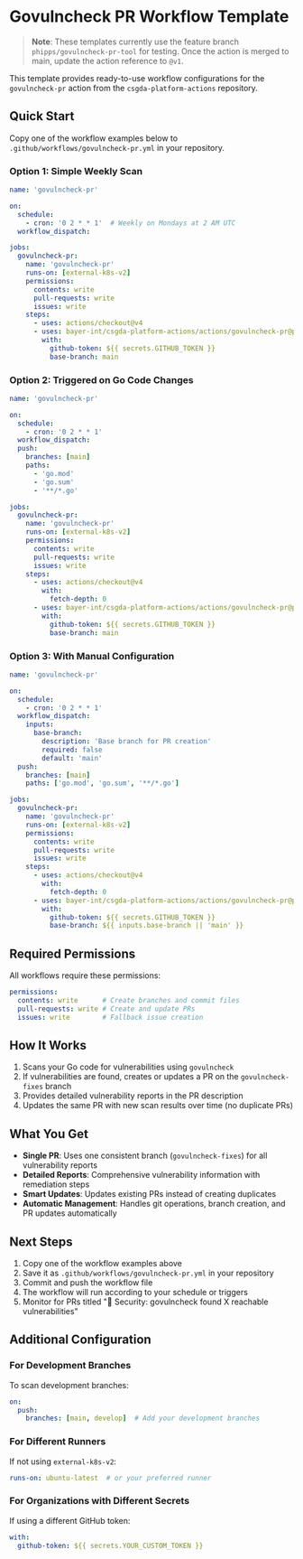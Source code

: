 # Govulncheck PR Workflow Template

> **Note**: These templates currently use the feature branch `phipps/govulncheck-pr-tool` for testing. Once the action is merged to main, update the action reference to `@v1`.

This template provides ready-to-use workflow configurations for the `govulncheck-pr` action from the `csgda-platform-actions` repository.

## Quick Start

Copy one of the workflow examples below to `.github/workflows/govulncheck-pr.yml` in your repository.

### Option 1: Simple Weekly Scan

```yaml
name: 'govulncheck-pr'

on:
  schedule:
    - cron: '0 2 * * 1'  # Weekly on Mondays at 2 AM UTC
  workflow_dispatch:

jobs:
  govulncheck-pr:
    name: 'govulncheck-pr'
    runs-on: [external-k8s-v2]
    permissions:
      contents: write
      pull-requests: write
      issues: write
    steps:
      - uses: actions/checkout@v4
      - uses: bayer-int/csgda-platform-actions/actions/govulncheck-pr@phipps/govulncheck-pr-tool
        with:
          github-token: ${{ secrets.GITHUB_TOKEN }}
          base-branch: main
```

### Option 2: Triggered on Go Code Changes

```yaml
name: 'govulncheck-pr'

on:
  schedule:
    - cron: '0 2 * * 1'
  workflow_dispatch:
  push:
    branches: [main]
    paths:
      - 'go.mod'
      - 'go.sum'
      - '**/*.go'

jobs:
  govulncheck-pr:
    name: 'govulncheck-pr'
    runs-on: [external-k8s-v2]
    permissions:
      contents: write
      pull-requests: write
      issues: write
    steps:
      - uses: actions/checkout@v4
        with:
          fetch-depth: 0
      - uses: bayer-int/csgda-platform-actions/actions/govulncheck-pr@phipps/govulncheck-pr-tool
        with:
          github-token: ${{ secrets.GITHUB_TOKEN }}
          base-branch: main
```

### Option 3: With Manual Configuration

```yaml
name: 'govulncheck-pr'

on:
  schedule:
    - cron: '0 2 * * 1'
  workflow_dispatch:
    inputs:
      base-branch:
        description: 'Base branch for PR creation'
        required: false
        default: 'main'
  push:
    branches: [main]
    paths: ['go.mod', 'go.sum', '**/*.go']

jobs:
  govulncheck-pr:
    name: 'govulncheck-pr'
    runs-on: [external-k8s-v2]
    permissions:
      contents: write
      pull-requests: write
      issues: write
    steps:
      - uses: actions/checkout@v4
        with:
          fetch-depth: 0
      - uses: bayer-int/csgda-platform-actions/actions/govulncheck-pr@phipps/govulncheck-pr-tool
        with:
          github-token: ${{ secrets.GITHUB_TOKEN }}
          base-branch: ${{ inputs.base-branch || 'main' }}
```

## Required Permissions

All workflows require these permissions:

```yaml
permissions:
  contents: write      # Create branches and commit files
  pull-requests: write # Create and update PRs  
  issues: write        # Fallback issue creation
```

## How It Works

1. Scans your Go code for vulnerabilities using `govulncheck`
2. If vulnerabilities are found, creates or updates a PR on the `govulncheck-fixes` branch
3. Provides detailed vulnerability reports in the PR description
4. Updates the same PR with new scan results over time (no duplicate PRs)

## What You Get

- **Single PR**: Uses one consistent branch (`govulncheck-fixes`) for all vulnerability reports
- **Detailed Reports**: Comprehensive vulnerability information with remediation steps
- **Smart Updates**: Updates existing PRs instead of creating duplicates
- **Automatic Management**: Handles git operations, branch creation, and PR updates automatically

## Next Steps

1. Copy one of the workflow examples above
2. Save it as `.github/workflows/govulncheck-pr.yml` in your repository
3. Commit and push the workflow file
4. The workflow will run according to your schedule or triggers
5. Monitor for PRs titled "🚨 Security: govulncheck found X reachable vulnerabilities"

## Additional Configuration

### For Development Branches

To scan development branches:

```yaml
on:
  push:
    branches: [main, develop]  # Add your development branches
```

### For Different Runners

If not using `external-k8s-v2`:

```yaml
runs-on: ubuntu-latest  # or your preferred runner
```

### For Organizations with Different Secrets

If using a different GitHub token:

```yaml
with:
  github-token: ${{ secrets.YOUR_CUSTOM_TOKEN }}
```
